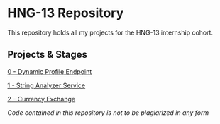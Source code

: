 # HNG-13 Repository

This repository holds all my projects for the HNG-13 internship cohort.

## Projects & Stages

[0 - Dynamic Profile Endpoint](https://github.com/islajr/hng-13/tree/master/0-dynamic-profile)

[1 - String Analyzer Service](https://github.com/islajr/hng-13/tree/master/1-string-analyzer-service)

[2 - Currency Exchange](https://github.com/islajr/hng-13/tree/master/2-currency-exchange)

*Code contained in this repository is not to be plagiarized in any form*
